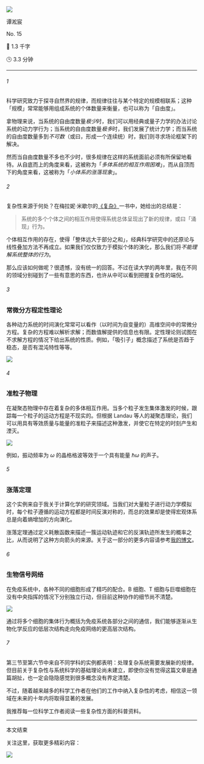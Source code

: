 <section id="frontmatter">
<section id="frontmatter-left">
<img id="avatar" src="https://tva1.sinaimg.cn/large/006y8mN6gy1g73qxb4k8xj30dw0dwgmu.jpg">
<p id="name">谭淞宸</p>
</section>
<section id="frontmatter-right">
<p id="number">No. 15</p>
<p id="word-count">📝 1.3 千字</p>
<p id="time-estimation">🕒 3.3 分钟</p>
</section>
</section>

---

###### 1

科学研究致力于探寻自然界的规律，而规律往往与某个特定的规模相联系；这种「规模」常常能够用组成系统的个体数量来衡量，也可以称为「自由度」。

拿物理来说，当系统的自由度数量*极少*时，我们可以用经典或量子力学的办法讨论系统的动力学行为；当系统的自由度数量*极多*时，我们发展了统计力学；而当系统的自由度数量多到*不可数*（或曰，形成一个连续统）时，我们则寻求场论框架下的解决。

然而当自由度数量不多也不少时，很多规律在这样的系统面前必须有所保留地看待。从自底而上的角度来看，这被称为「*多体系统的相互作用困难*」，而从自顶而下的角度来看，这被称为「*小体系的涨落现象*」。

###### 2

复杂性来源于何处？在梅拉妮·米歇尔的[《复杂》](https://book.douban.com/subject/6749832/)一书中，她给出的总结是：

> 系统的多个个体之间的相互作用使得系统总体呈现出了新的规律，或曰「涌现」行为。

个体相互作用的存在，使得「整体远大于部分之和」，经典科学研究中的还原论与线性叠加方法不再成立。如果我们仅仅致力于模拟个体的演化，那么我们将*不能理解系统整体的行为*。

那么应该如何做呢？很遗憾，没有统一的回答。不过在读大学的两年里，我在不同的领域分别碰到了一些有意思的东西，也许从中可以看到把握复杂性的端倪。

###### 3

### 常微分方程定性理论

各种动力系统的时间演化常常可以看作（以时间为自变量的）高维空间中的常微分方程。复杂的方程难以解析求解；而数值解提供的信息也有限。定性理论则试图在不求解方程的情况下给出系统的性质。例如，「吸引子」概念描述了系统是否趋于稳态，是否有混沌特性等等。

![](http://img.candobear.com/2019-11-07-%E5%90%B8%E5%BC%95%E5%AD%90.png)

###### 4

### 准粒子物理

在凝聚态物理中存在着复杂的多体相互作用。当多个粒子发生集体激发的时候，跟踪每一个粒子的运动方程是不现实的。但根据 Landau 等人的凝聚态理论，我们可以用具有等效质量与能量的准粒子来描述这种激发，并使它在特定的时刻产生和湮灭。

![](http://img.candobear.com/2019-11-07-%E5%87%86%E7%B2%92%E5%AD%90.gif)

例如，振动频率为 $\omega$ 的晶格格波等效于一个具有能量 $\hbar\omega$ 的声子。

###### 5

### 涨落定理

这个实例来自于我关于计算化学的研究领域。当我们对大量粒子进行动力学模拟时，每个粒子遵循的运动方程都是时间反演对称的，而总的效果却是使得宏观体系总是向着熵增加的方向演化。

涨落定理通过定义耗散函数来描述一簇运动轨迹和它的反演轨迹所发生的概率之比，从而说明了这种方向箭头的来源。关于这一部分的更多内容请参考[我的博文](https://tansongchen.com/fluctuation_theorems/)。

###### 6

### 生物信号网络

在免疫系统中，各种不同的细胞形成了精巧的配合。B 细胞、T 细胞与巨噬细胞在没有中央指挥的情况下分别独立行动，但目前这种协作的细节尚不清楚。

![](http://img.candobear.com/2019-11-07-%E5%85%8D%E7%96%AB-1.jpeg)

通过将多个细胞的集体行为概括为免疫系统各部分之间的通信，我们能够逐渐从生物化学反应的低层次结构走向免疫网络的更高层次结构。

###### 7

第三节至第六节中来自不同学科的实例都表明：处理复杂系统需要发展新的规律。但目前关于复杂性与系统科学的基础理论尚未建立，即使你没有觉得这篇文章是通篇胡扯，也一定会隐隐感觉到很多概念没有界定清楚。

不过，随着越来越多的科学工作者在他们的工作中纳入复杂性的考虑，相信这一领域在未来的十年内将取得显著的发展。

我推荐每一位科学工作者阅读一些复杂性方面的科普资料。

---

<section id="backmatter">
<p id="end">本文结束</p>
<p id="more">关注这里，获取更多精彩内容：</p>
<img src="https://tva1.sinaimg.cn/large/006y8mN6ly1g77q459r7nj30u00u0tae.jpg">
</section>